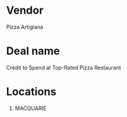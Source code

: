 Vendor
=
Pizza Artigiana

Deal name
=
Credit to Spend at Top-Rated Pizza Restaurant

Locations
=
1. MACQUARIE